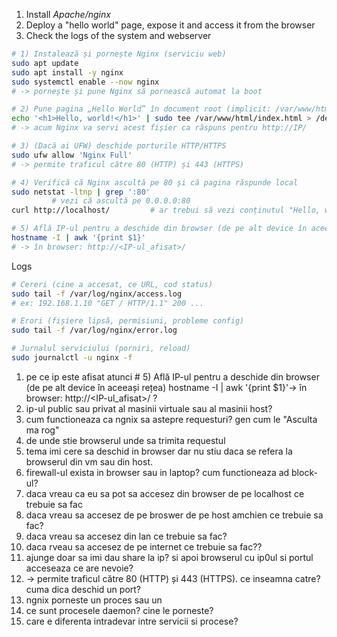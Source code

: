
1. Install _Apache/nginx_ 
2. Deploy a "hello world" page, expose it and access it from the browser
3. Check the logs of the system and webserver

```bash
# 1) Instalează și pornește Nginx (serviciu web)
sudo apt update
sudo apt install -y nginx
sudo systemctl enable --now nginx
# -> pornește și pune Nginx să pornească automat la boot

# 2) Pune pagina „Hello World” în document root (implicit: /var/www/html)
echo '<h1>Hello, world!</h1>' | sudo tee /var/www/html/index.html > /dev/null
# -> acum Nginx va servi acest fișier ca răspuns pentru http://IP/

# 3) (Dacă ai UFW) deschide porturile HTTP/HTTPS
sudo ufw allow 'Nginx Full'
# -> permite traficul către 80 (HTTP) și 443 (HTTPS)

# 4) Verifică că Nginx ascultă pe 80 și că pagina răspunde local
sudo netstat -ltnp | grep ':80'
         # vezi că ascultă pe 0.0.0.0:80
curl http://localhost/         # ar trebui să vezi conținutul "Hello, world!"

# 5) Află IP-ul pentru a deschide din browser (de pe alt device în aceeași rețea)
hostname -I | awk '{print $1}'
# -> în browser: http://<IP-ul_afisat>/

```

Logs

```bash
# Cereri (cine a accesat, ce URL, cod status)
sudo tail -f /var/log/nginx/access.log
# ex: 192.168.1.10 "GET / HTTP/1.1" 200 ...

# Erori (fișiere lipsă, permisiuni, probleme config)
sudo tail -f /var/log/nginx/error.log

# Jurnalul serviciului (porniri, reload)
sudo journalctl -u nginx -f

```



1. pe ce ip este afisat atunci # 5) Află IP-ul pentru a deschide din browser (de pe alt device în aceeași rețea) hostname -I | awk '{print $1}'-> în browser: http://<IP-ul_afisat>/ ?
2. ip-ul public sau privat al masinii virtuale sau al masinii host? 
3. cum functioneaza ca ngnix sa astepre requesturi? gen cum le "Asculta ma rog"
4. de unde stie browserul unde sa trimita requestul
5. tema imi cere sa deschid in browser dar nu stiu daca se refera la browserul din vm sau din host.
6. firewall-ul exista in browser sau in laptop? cum functioneaza ad block-ul?
7. daca vreau ca eu sa pot sa  accesez din browser de pe localhost ce trebuie sa fac
8. daca vreau sa accesez de pe broswer de pe host amchien ce trebuie sa fac?
9. daca vreau sa accesez din lan ce trebuie sa fac?
10. daca rveau sa accesez de pe internet ce trebuie sa fac??
11. ajunge doar sa imi dau share la ip? si apoi browserul cu ip0ul si portul acceseaza ce are nevoie?
12.  -> permite traficul către 80 (HTTP) și 443 (HTTPS). ce inseamna catre? cuma dica deschid un port?
13. ngnix porneste un proces sau un 
14. ce sunt procesele daemon? cine le porneste? 
15. care e diferenta intradevar intre servicii si procese?